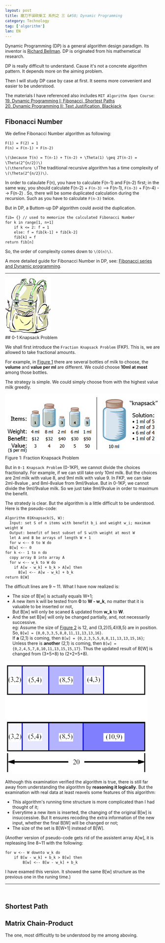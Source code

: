 ```yaml
---
layout: post
title: 磨刀不误砍柴工 系列之 三 &#58; Dynamic Programming
category: Technology
tag: ['algorithm']
lan: EN
---
```


Dynamic Programming (DP) is a general algorithm design paradigm.
Its inventor is [Richard Bellman](http://en.wikipedia.org/wiki/Richard_E._Bellman). DP is originated from his mathemetical research.

<!--preview-->

DP is really difficult to understand. Cause it's not a concrete algorithm pattern. It depends more on the aiming problem.

Then I will study DP case by case at first. It seems more convenient and easier to be understood.

The materials I have referenced also includes `MIT Algorithm Open Course`: <br/>
[19. Dynamic Programming I: Fibonacci, Shortest Paths](http://www.youtube.com/watch?v=OQ5jsbhAv_M) <br/>
[20. Dynamic Programming II: Text Justification, Blackjack](http://www.youtube.com/watch?v=ENyox7kNKeY) <br/>

## Fibonacci Number

We define Fibonacci Number algorithm as following:

    F(1) = F(2) = 1
    F(n) = F(n-1) + F(n-2)

`\(\because T(n) = T(n-1) + T(n-2) + \Theta(1) \geq 2T(n-2) = \Theta(2^{n/2})\)`<br/>
`\(\therefore \)`The traditional recursive algorithm has a time complexity of `\(\Theta(2^{n/2})\)`. 

In order to calaulate F(n), you have to calculate F(n-1) and F(n-2) first; in the same way, you should calculate F(n-2) + `F(n-3)` --> F(n-1), `F(n-3)` + F(n-4) --> F(n-2) . So, there will be some duplicated calculation during the recursion. Such as you have to calculate `F(n-3)` twice.

But in DP, a Buttom-up DP algorithm could avoid the duplication.

    fib= {} // used to memorize the calculated Fibonacci Number
    for k in range[1, n+1]
        if k <= 2: f = 1
        else: f = fib[k-1] + fib[k-2]
        fib[k] = f
    return fib[n]

So, the order of complexity comes down to `\(O(n)\)`.

A more detailed guide for Fibonacci Number in DP, see: [Fibonacci series and Dynamic programming](http://functionspace.org/articles/32).

---
<img class="pic_right" width="150" src="/images/algorithm/Knapsack.png" />
<br/>
## 0-1 Knapsack Problem

We shall first introduce the `Fraction Knapsack Problem` (FKP). This is, we are allowed to take fractional amounts.

For example, in [Figure 1](#figure_1) there are several bottles of milk to choose, the __volume__ and __value per ml__ are different. We could choose __10ml at most__ among those bottles. 

The strategy is simple. We could simply choose from with the highest value milk greedly.

![Figure 1](/images/algorithm/Fractional_Knapsack.png "Fraction Knapsack Problem")
<span class="pic">Figure 1: Fraction Knapsack Problem</span>

But in `0-1 Knapsack Problem` (0-1KP), we cannot divide the choices fractionally.
For example, if we can still take only 10ml milk. But the choices are 2ml milk with value 8, and 9ml milk with value 9.
In FKP, we can take 2ml-8value , and 8ml-8value from 9ml/9value.
But in 0-1KP, we cannot divide the 9ml/9value milk. So we just take 9ml/9value in order to maximum the benefit.

The stratedy is clear. But the algorithm is a little difficult to be understood. Here is the pseudo-code:

    Algorithm 01Knapsack(S, W):
      Input: set S of n items with benefit b_i and weight w_i; maximum weight W
      Output: benefit of best subset of S with weight at most W
      let A and B be arrays of length W + 1
      for w <-- 0 to W do
      B[w] <-- 0  
    for k <-- 1 to n do
      copy array B into array A 
      for w <-- w_k to W do
        if A[w - w_k] + b_k > A[w] then
          B[w] <-- A[w - w_k] + b_k 
    return B[W] 

The difficult lines are 9 ~ 11. What I have now realized is:

- The size of B[w] is actually equals W+1;
- A new item k will be tested from __0__ to __W - w_k__, no matter that it is valuable to be inserted or not, <br/>
But B[w] will only be scaned & updated from __w_k__ to __W__.
- And the set B[w] will only be changed partially, and, not necessarily successive. <br/>
eg: Assume the size of [Figure 2](#figure_2) is 12, and (3,2)(5,4)(8,5) are in position. So, `B[w] = {0,0,3,3,5,8,8,11,11,13,13,16}`. <br/>
If __a__ (2,1) is coming, then `B[w] = {0,2,3,5,5,8,8,11,13,13,15,16}`; <br/>
Unless there is __another__ (2,1) is coming, then `B[w] = {0,2,4,5,7,8,10,11,13,15,15,17}`. Thus the updated result of B[W] is changed from (3+5+8) to (2+2+5+8).

![Figure 2](/images/algorithm/0-1_Knapsack.png)

Although this examination verified the algorithm is true, there is still far away from understanding the algorithm by <span class="red">__reasoning it logically__</span>. But the examination with real data at least reavels some features of this algorithm: <br/>

- This algorithm's running time structure is more complicated than I had thought of it;
- Everytime a new item is inserted, the changing of the original B[w] is insuccessive. But It ensures recoding the extra information of the new input, whether the final B[W] will be changed or not;
- The size of the set is B[W+1] instead of B[W].

(Another version of pseudo-code gets rid of the assistent array A[w], it is repleasing line 8~11 with the following:

    for w <-- W downto w_k do
        if B[w - w_k] + b_k > B[w] then
            B[w] <-- B[w - w_k] + b_k

I have examed this version. It showed the same B[w] structure as the previous one in the runing time.)

---
<br/>

## Shortest Path

## Matrix Chain-Product

The one, most difficultly to be understood by me among aboving.
